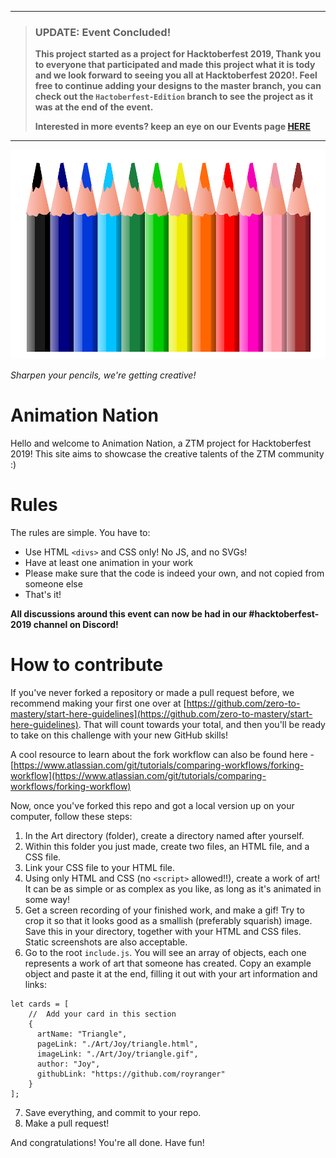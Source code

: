 ___
> ### **UPDATE:**  Event Concluded!
> **This project started as a project for Hacktoberfest 2019, Thank you to everyone that participated and made this project what it is tody and we look forward to seeing you all at Hacktoberfest 2020!. 
Feel free to continue adding your designs to the master branch, you can check out the `Hactoberfest-Edition` branch to see the project as it was at the end of the event.**
>
> **Interested in more events? keep an eye on our Events page [HERE](https://zerotomastery.io/events?utm_source=github&utm_medium=animation-nation)**
____

![](./colourpencils.png)

*Sharpen your pencils, we're getting creative!*

# Animation Nation

Hello and welcome to Animation Nation, a ZTM project for Hacktoberfest 2019! This site aims to showcase the creative talents of the ZTM community :)

# Rules

The rules are simple. You have to:

- Use HTML `<divs>` and CSS only! No JS, and no SVGs!
- Have at least one animation in your work
- Please make sure that the code is indeed your own, and not copied from someone else
- That's it!

**All discussions around this event can now be had in our #hacktoberfest-2019 channel on Discord!**

# How to contribute

If you've never forked a repository or made a pull request before, we recommend making your first one over at [https://github.com/zero-to-mastery/start-here-guidelines](https://github.com/zero-to-mastery/start-here-guidelines). That will count towards your total, and then you'll be ready to take on this challenge with your new GitHub skills!

A cool resource to learn about the fork workflow can also be found here - [https://www.atlassian.com/git/tutorials/comparing-workflows/forking-workflow](https://www.atlassian.com/git/tutorials/comparing-workflows/forking-workflow)

Now, once you've forked this repo and got a local version up on your computer, follow these steps:

1. In the Art directory (folder), create a directory named after yourself.
2. Within this folder you just made, create two files, an HTML file, and a CSS file.
3. Link your CSS file to your HTML file.
4. Using only HTML and CSS (no `<script>` allowed!!), create a work of art! It can be as simple or as complex as you like, as long as it's animated in some way!
5. Get a screen recording of your finished work, and make a gif! Try to crop it so that it looks good as a smallish (preferably squarish) image. Save this in your directory, together with your HTML and CSS files. Static screenshots are also acceptable.
6. Go to the root `include.js`. You will see an array of objects, each one represents a work of art that someone has created. Copy an example object and paste it at the end, filling it out with your art information and links:

```
let cards = [
    //  Add your card in this section
    {
      artName: "Triangle",
      pageLink: "./Art/Joy/triangle.html",
      imageLink: "./Art/Joy/triangle.gif",
      author: "Joy",
      githubLink: "https://github.com/royranger"
    }
];
```

7. Save everything, and commit to your repo.
8. Make a pull request!

And congratulations! You're all done. Have fun!
